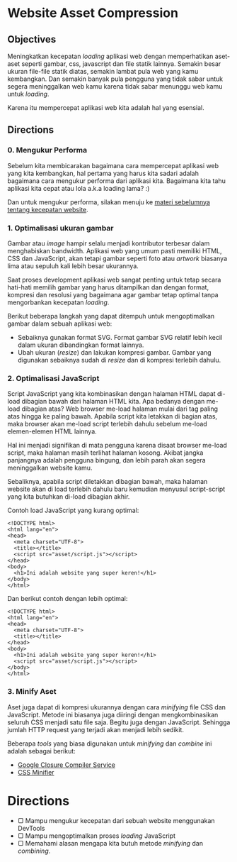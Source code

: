 # Website Asset Compression

## Objectives

Meningkatkan kecepatan *loading* aplikasi web dengan memperhatikan aset-aset seperti gambar, css, javascript dan file statik lainnya. Semakin besar ukuran file-file statik diatas, semakin lambat pula web yang kamu kembangkan. Dan semakin banyak pula pengguna yang tidak sabar untuk segera meninggalkan web kamu karena tidak sabar menunggu web kamu untuk *loading*.

Karena itu mempercepat aplikasi web kita adalah hal yang esensial.

## Directions

### 0. Mengukur Performa

Sebelum kita membicarakan bagaimana cara mempercepat aplikasi web yang kita
kembangkan, hal pertama yang harus kita sadari adalah bagaimana cara
mengukur performa dari aplikasi kita. Bagaimana kita tahu aplikasi kita
cepat atau lola a.k.a loading lama? :)

Dan untuk mengukur performa, silakan menuju ke [materi sebelumnya tentang
kecepatan website](./website-speed.md).

### 1. Optimalisasi ukuran gambar

Gambar atau *image* hampir selalu menjadi kontributor terbesar dalam menghabiskan bandwidth. Aplikasi web yang umum pasti memiliki HTML, CSS dan JavaScript, akan tetapi gambar seperti foto atau *artwork* biasanya lima atau sepuluh kali lebih besar ukurannya.

Saat proses development aplikasi web sangat penting untuk tetap secara hati-hati memilih gambar yang harus ditampilkan dan dengan format, kompresi dan resolusi yang bagaimana agar gambar tetap optimal tanpa mengorbankan kecepatan *loading*.

Berikut beberapa langkah yang dapat ditempuh untuk mengoptimalkan gambar
dalam sebuah aplikasi web:

* Sebaiknya gunakan format SVG. Format gambar SVG relatif lebih kecil dalam
  ukuran dibandingkan format lainnya.
* Ubah ukuran (*resize*) dan lakukan kompresi gambar. Gambar yang digunakan
  sebaiknya sudah di *resize* dan di kompresi terlebih dahulu.

### 2. Optimalisasi JavaScript

Script JavaScript yang kita kombinasikan dengan halaman HTML dapat di-load
dibagian bawah dari halaman HTML kita. Apa bedanya dengan me-load dibagian
atas? Web browser me-load halaman mulai dari tag paling atas hingga ke
paling bawah. Apabila script kita letakkan di bagian atas, maka browser akan
me-load script terlebih dahulu sebelum me-load elemen-elemen HTML lainnya.

Hal ini menjadi signifikan di mata pengguna karena disaat browser me-load
script, maka halaman masih terlihat halaman kosong. Akibat jangka panjangnya
adalah pengguna bingung, dan lebih parah akan segera meninggalkan website
kamu.

Sebaliknya, apabila script diletakkan dibagian bawah, maka halaman website
akan di load terlebih dahulu baru kemudian menyusul script-script yang kita
butuhkan di-load dibagian akhir.

Contoh load JavaScript yang kurang optimal:

```
<!DOCTYPE html>
<html lang="en">
<head>
  <meta charset="UTF-8">
  <title></title>
  <script src="asset/script.js"></script>
</head>
<body>
  <h1>Ini adalah website yang super keren!</h1>
</body>
</html>

```

Dan berikut contoh dengan lebih optimal:

```
<!DOCTYPE html>
<html lang="en">
<head>
  <meta charset="UTF-8">
  <title></title>
</head>
<body>
  <h1>Ini adalah website yang super keren!</h1>
  <script src="asset/script.js"></script>
</body>
</html>

```

### 3. Minify Aset

Aset juga dapat di kompresi ukurannya dengan cara *minifying* file CSS dan
JavaScript. Metode ini biasanya juga diiringi dengan mengkombinasikan
seluruh CSS menjadi satu file saja. Begitu juga dengan JavaScript. Sehingga
jumlah HTTP request yang terjadi akan menjadi lebih sedikit.

Beberapa *tools* yang biasa digunakan untuk *minifying* dan *combine* ini
adalah sebagai berikut:

* [Google Closure Compiler Service](http://closure-compiler.appspot.com/home)
* [CSS Minifier](http://cssminifier.com/)


# Directions

- ▢ Mampu mengukur kecepatan dari sebuah website menggunakan DevTools
- ▢ Mampu mengoptimalkan proses *loading* JavaScript
- ▢ Memahami alasan mengapa kita butuh metode *minifying* dan *combining*.
